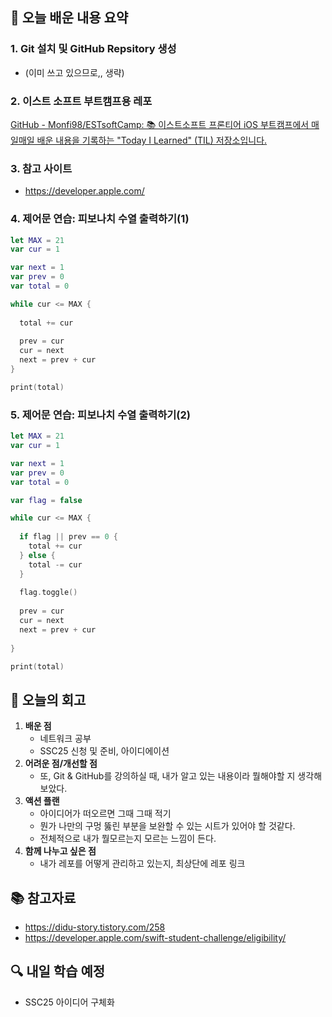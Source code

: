 ## 📝 오늘 배운 내용 요약

### 1. Git 설치 및 GitHub Repsitory 생성

- (이미 쓰고 있으므로,, 생략)

### 2. 이스트 소프트 부트캠프용 레포

[GitHub - Monfi98/ESTsoftCamp: 📚 이스트소프트 프론티어 iOS 부트캠프에서 매일매일 배운 내용을 기록하는 "Today I Learned" (TIL) 저장소입니다.](https://github.com/Monfi98/ESTsoftCamp)

### 3. 참고 사이트

- https://developer.apple.com/

### 4. 제어문 연습: 피보나치 수열 출력하기(1)

```swift
let MAX = 21
var cur = 1

var next = 1
var prev = 0
var total = 0

while cur <= MAX {
  
  total += cur
  
  prev = cur
  cur = next
  next = prev + cur
}

print(total)
```

### 5. 제어문 연습: 피보나치 수열 출력하기(2)

```swift
let MAX = 21
var cur = 1

var next = 1
var prev = 0
var total = 0

var flag = false

while cur <= MAX {
  
  if flag || prev == 0 {
    total += cur
  } else {
    total -= cur
  }
  
  flag.toggle()
  
  prev = cur
  cur = next
  next = prev + cur
  
}

print(total)
```

## 💭 오늘의 회고

1. **배운 점**
    - 네트워크 공부
    - SSC25 신청 및 준비, 아이디에이션
2. **어려운 점/개선할 점**
    - 또, Git & GitHub를 강의하실 때, 내가 알고 있는 내용이라 뭘해야할 지 생각해보았다.
3. **액션 플랜**
    - 아이디어가 떠오르면 그때 그때 적기
    - 뭔가 나만의 구멍 뚫린 부분을 보완할 수 있는 시트가 있어야 할 것같다.
    - 전체적으로 내가 뭘모르는지 모르는 느낌이 든다.
4. **함께 나누고 싶은 점**
    - 내가 레포를 어떻게 관리하고 있는지, 최상단에 레포 링크

## 📚 참고자료

- https://didu-story.tistory.com/258
- https://developer.apple.com/swift-student-challenge/eligibility/

## 🔍 내일 학습 예정

- SSC25 아이디어 구체화